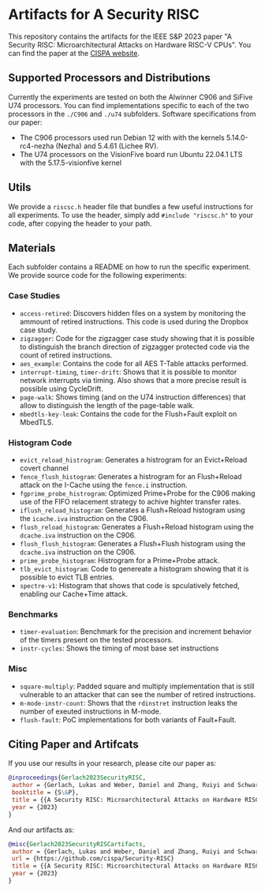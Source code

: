 # Artifacts for A Security RISC
This repository contains the artifacts for the IEEE S&P 2023 paper "A Security RISC: Microarchitectural Attacks on Hardware RISC-V CPUs". You can find the paper at the [CISPA website](https://cispa.de/en/research/publications/3924-a-security-risc-microarchitectural-attacks-on-hardware-risc-v-cpus).

## Supported Processors and Distributions
Currently the experiments are tested on both the Alwinner C906 and SiFive U74 processors. 
You can find implementations specific to each of the two processors in the `./C906` and `./u74` subfolders. 
Software specifications from our paper:
- The C906 processors used run Debian 12 with with the kernels 5.14.0-rc4-nezha (Nezha) and 5.4.61 (Lichee RV).
- The U74 processors on the VisionFive board run Ubuntu 22.04.1 LTS with the 5.17.5-visionfive kernel 

## Utils
We provide a `riscsc.h` header file that bundles a few useful instructions for all experiments.
To use the header, simply add `#include "riscsc.h"` to your code, after copying the header to your path. 

## Materials
Each subfolder contains a README on how to run the specific experiment. We provide source code for the following experiments: 
### Case Studies
- `access-retired`: Discovers hidden files on a system by monitoring the ammount of retired instructions. This code is used during the Dropbox case study. 
- `zigzagger`: Code for the zigzagger case study showing that it is possible to distinguish the branch direction of zigzagger protected code via the count of retired instructions. 
- `aes_example`: Contains the code for all AES T-Table attacks performed. 
- `interrupt-timing`, `timer-drift`: Shows that it is possible to monitor network interrupts via timing. Also shows that a more precise result is possible using CycleDrift. 
- `page-walk`: Shows timing (and on the U74 instruction differences) that allow to distinguish the length of the page-table walk. 
- `mbedtls-key-leak`: Contains the code for the Flush+Fault exploit on MbedTLS.

### Histogram Code 
- `evict_reload_histrogram`: Generates a histrogram for an Evict+Reload covert channel 
- `fence_flush_histogram`: Generates a histrogram for an Flush+Reload attack on the I-Cache using the `fence.i` instruction.  
- `fgprime_probe_histrogram`: Optimized Prime+Probe for the C906 making use of the FIFO relacement strategy to achive highter transfer rates. 
- `iflush_reload_histogram`: Generates a Flush+Reload histogram using the `icache.iva` instruction on the C906. 
- `flush_reload_histogram`: Generates a Flush+Reload histogram using the `dcache.iva` instruction on the C906. 
- `flush_flush_histogram`: Generates a Flush+Flush histogram using the `dcache.iva` instruction on the C906. 
- `prime_probe_histogram`: Histrogram for a Prime+Probe attack. 
- `tlb_evict_histogram`: Code to genereate a histogram showing that it is possible to evict TLB entries. 
- `spectre-v1`: Histogram that shows that code is spculatively fetched, enabling our Cache+Time attack. 

### Benchmarks
- `timer-evaluation`: Benchmark for the precision and increment behavior of the timers present on the tested processors. 
-  `instr-cycles`: Shows the timing of most base set instructions  

### Misc
- `square-multiply`: Padded square and multiply implementation that is still vulnerable to an attacker that can see the number of retired instructions. 
- `m-mode-instr-count`: Shows that the `rdinstret` instruction leaks the number of exeuted instructions in M-mode. 
- `flush-fault`: PoC implementations for both variants of Fault+Fault.

## Citing Paper and Artifcats
If you use our results in your research, please cite our paper as:
```bibtex
@inproceedings{Gerlach2023SecurityRISC,
 author = {Gerlach, Lukas and Weber, Daniel and Zhang, Ruiyi and Schwarz, Michael},
 booktitle = {S\&P},
 title = {{A Security RISC: Microarchitectural Attacks on Hardware RISC-V CPUs}},
 year = {2023}
}
```
And our artifacts as:
```bibtex
@misc{Gerlach2023SecurityRISCartifacts,
 author = {Gerlach, Lukas and Weber, Daniel and Zhang, Ruiyi and Schwarz, Michael},
 url = {https://github.com/cispa/Security-RISC}
 title = {{A Security RISC: Microarchitectural Attacks on Hardware RISC-V CPUs Artifact Repository}},
 year = {2023}
}
```
